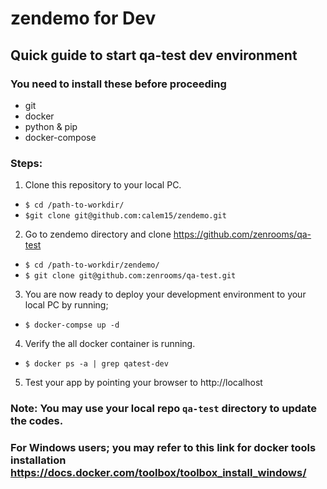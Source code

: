 # zendemo for Dev
## Quick guide to start qa-test dev environment
### You need to install these before proceeding
* git
* docker
* python & pip
* docker-compose
### Steps:
1. Clone this repository to your local PC.
* `$ cd /path-to-workdir/`
* `$git clone git@github.com:calem15/zendemo.git`
2. Go to zendemo directory and clone https://github.com/zenrooms/qa-test 
* `$ cd /path-to-workdir/zendemo/`
* `$ git clone git@github.com:zenrooms/qa-test.git`
3. You are now ready to deploy your development environment to your local PC by running;
* `$ docker-compse up -d`
4. Verify the all docker container is running.
* `$ docker ps -a | grep qatest-dev`
5. Test your app by pointing your browser to http://localhost

### Note: You may use your local repo `qa-test` directory to update the codes.
### For Windows users; you may refer to this link for docker tools installation https://docs.docker.com/toolbox/toolbox_install_windows/
